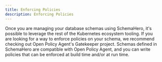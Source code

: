 ```yaml
---
title: Enforcing Policies
description: Enforcing Policies
---
```


Once you are managing your database schemas using SchemaHero, it's possible to leverage the rest of the Kubernetes ecosystem tooling. 
If you are looking for a way to enforce policies on your schema, we recommend checking out Open Policy Agent's Gatekeeper project. 
Schemas defined in SchemaHero are compatible with Open Policy Agent, and you can write policies that can be enforced at build time and/or at run time.
